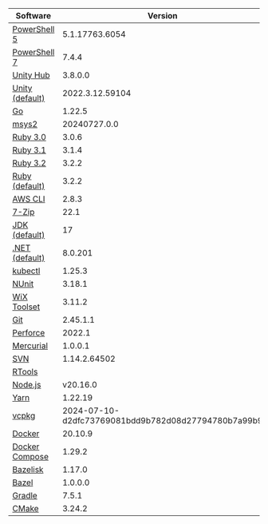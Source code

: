 [//]: # (title: Preinstalled Software on TeamCity Cloud Windows Agents)
[//]: # (auxiliary-id: Preinstalled Software on TeamCity Cloud Windows Agents)

<snippet id="windows-jb-agents">

|Software|Version|
|---|---|
|[PowerShell 5](https://docs.microsoft.com/en-us/powershell/)|5.1.17763.6054|
|[PowerShell 7](https://docs.microsoft.com/en-us/powershell/)|7.4.4|
|[Unity Hub](https://unity.com/unity-hub)|3.8.0.0|
|[Unity (default)](https://unity.com/)|2022.3.12.59104|
|[Go](https://golang.org/)|1.22.5|
|[msys2](https://www.msys2.org/)|20240727.0.0|
|[Ruby 3.0](https://www.ruby-lang.org/en/)|3.0.6|
|[Ruby 3.1](https://www.ruby-lang.org/en/)|3.1.4|
|[Ruby 3.2](https://www.ruby-lang.org/en/)|3.2.2|
|[Ruby (default)](https://www.ruby-lang.org/en/)|3.2.2|
|[AWS CLI](https://aws.amazon.com/cli/)|2.8.3|
|[7-Zip](https://www.7-zip.org/)|22.1|
|[JDK (default)](https://aws.amazon.com/corretto/)|17|
|[.NET (default)](https://dotnet.microsoft.com/)|8.0.201|
|[kubectl](https://kubernetes.io/docs/tasks/tools/#kubectl)|1.25.3|
|[NUnit](https://nunit.org/)|3.18.1|
|[WiX Toolset](https://wixtoolset.org/)|3.11.2|
|[Git](https://git-scm.com/)|2.45.1.1|
|[Perforce](https://www.perforce.com/)|2022.1|
|[Mercurial](https://www.mercurial-scm.org/)|1.0.0.1|
|[SVN](https://subversion.apache.org/)|1.14.2.64502|
|[RTools](https://cran.r-project.org/bin/windows/Rtools/)||
|[Node.js](https://nodejs.org/en/)|v20.16.0|
|[Yarn](https://yarnpkg.com/)|1.22.19|
|[vcpkg](https://vcpkg.io/en/)|2024-07-10-d2dfc73769081bdd9b782d08d27794780b7a99b9|
|[Docker](https://www.docker.com/)|20.10.9|
|[Docker Compose](https://docs.docker.com/compose/)|1.29.2|
|[Bazelisk](https://github.com/bazelbuild/bazelisk)|1.17.0|
|[Bazel](https://bazel.build/)|1.0.0.0|
|[Gradle](https://gradle.org/)|7.5.1|
|[CMake](https://cmake.org/)|3.24.2|

</snippet> 
